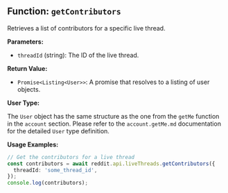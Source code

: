## Function: `getContributors`

Retrieves a list of contributors for a specific live thread.

**Parameters:**

- `threadId` (string): The ID of the live thread.

**Return Value:**

- `Promise<Listing<User>>`: A promise that resolves to a listing of user objects.

**User Type:**

The `User` object has the same structure as the one from the `getMe` function in the `account` section. Please refer to the `account.getMe.md` documentation for the detailed `User` type definition.

**Usage Examples:**

```typescript
// Get the contributors for a live thread
const contributors = await reddit.api.liveThreads.getContributors({
  threadId: 'some_thread_id',
});
console.log(contributors);
```
